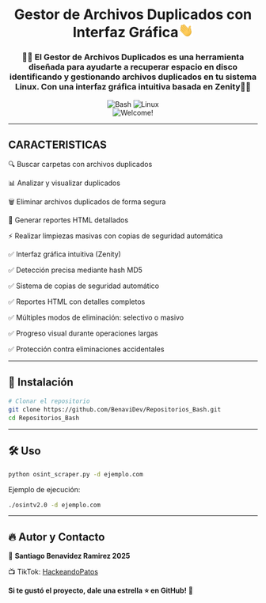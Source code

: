 <div align="center">
  <h1>Gestor de Archivos Duplicados con Interfaz Gráfica<img src="https://github.com/ABSphreak/ABSphreak/blob/master/gifs/Hi.gif" width="30px"></h1>
  <h3>🕵️‍♂️ El Gestor de Archivos Duplicados es una herramienta diseñada para ayudarte a recuperar espacio en disco identificando y gestionando archivos duplicados en tu sistema Linux. Con una interfaz gráfica intuitiva basada en Zenity🕵️‍♂️</h3>
  
  <div>
    <img src="https://img.shields.io/badge/Bash-4EAA25?style=for-the-badge&logo=gnu-bash&logoColor=white" alt="Bash"/>
    <img src="https://img.shields.io/badge/Linux-000000?style=for-the-badge&logo=linux&logoColor=white" alt="Linux"/>
  </div>
</div>

<div align="center" width="50">
  <img src="https://i.gifer.com/6o0.gif" alt="Welcome!" width="300"/>
</div>

---

## CARACTERISTICAS
🔍 Buscar carpetas con archivos duplicados

📊 Analizar y visualizar duplicados

🗑️ Eliminar archivos duplicados de forma segura

📝 Generar reportes HTML detallados

⚡ Realizar limpiezas masivas con copias de seguridad automática

✅ Interfaz gráfica intuitiva (Zenity)

✅ Detección precisa mediante hash MD5

✅ Sistema de copias de seguridad automático

✅ Reportes HTML con detalles completos

✅ Múltiples modos de eliminación: selectivo o masivo

✅ Progreso visual durante operaciones largas

✅ Protección contra eliminaciones accidentales

---

## 🚀 Instalación

```bash
# Clonar el repositorio
git clone https://github.com/BenaviDev/Repositorios_Bash.git
cd Repositorios_Bash

```

---

## 🛠 Uso

```bash
python osint_scraper.py -d ejemplo.com
```

Ejemplo de ejecución:
```bash
./osintv2.0 -d ejemplo.com 
```

---

## 🔥 Autor y Contacto

👤 **Santiago Benavidez Ramirez 2025**  

📺 TikTok: [HackeandoPatos](https://www.tiktok.com/@hackeadopatos)  

**Si te gustó el proyecto, dale una estrella ⭐ en GitHub!** 🚀
